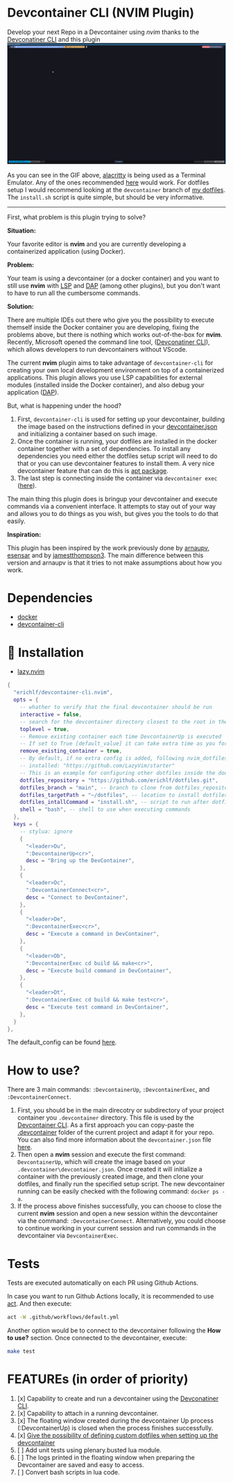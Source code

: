# Devcontainer CLI (NVIM Plugin)

Develop your next Repo in a Devcontainer using *nvim* thanks to the 
[Devconatiner CLI](https://github.com/devcontainers/cli) and this plugin
![](doc/gifs/nvim_devcontainer_cli-description.gif)

As you can see in the GIF above,
[alacritty](https://github.com/alacritty/alacritty) is being used as a Terminal
Emulator. Any of the ones recommended [here](https://www.lazyvim.org/) would
work. For dotfiles setup I would recommend looking at the `devcontainer` branch
of [my dotfiles](https://github.com/erichlf/dotfiles). The `install.sh` script is
quite simple, but should be very informative.

---

First, what problem is this plugin trying to solve?

**Situation:**

Your favorite editor is **nvim** and you are currently developing a
containerized application (using Docker).

**Problem:**

Your team is using a devcontainer (or a docker container) and you want to still
use **nvim** with [LSP](https://microsoft.github.io/language-server-protocol/)
and [DAP](https://microsoft.github.io/debug-adapter-protocol/) (among other
plugins), but you don't want to have to run all the cumbersome commands.

**Solution:**

There are multiple IDEs out there who give you the possibility to execute
themself inside the Docker container you are developing, fixing the problems
above, but there is nothing which works out-of-the-box for **nvim**. Recently,
Microsoft opened the command line tool, 
([Devconatiner CLI](https://github.com/devcontainers/cli)), which allows developers 
to run devcontainers without VScode.

The current **nvim** plugin aims to take advantage of `devcontainer-cli` for
creating your own local development environment on top of a containerized
applications. This plugin allows you use LSP capabilities for external modules
(installed inside the Docker container), and also debug your application
([DAP](https://microsoft.github.io/debug-adapter-protocol/)).

But, what is happening under the hood?

1. First, `devcontainer-cli` is used for setting up your devcontainer, building
   the image based on the instructions defined in your
   [devcontainer.json](.devcontainer/devcontainer.json) and initializing a
   container based on such image.
2. Once the container is running, your dotfiles are installed in the docker
   container together with a set of dependencies. To install any dependencies you need either the
   dotfiles setup script will need to do that or you can use devcontainer features to install them.
   A very nice devcontainer feature that can do this is 
   [apt package](https://github.com/rocker-org/devcontainer-features/tree/main/src/apt-packages).
3. The last step is connecting inside the container via `devcontainer exec`
   ([here](https://github.com/erichlf/devcontainer-cli.nvim/blob/main/bin/connect_to_devcontainer.sh)).

The main thing this plugin does is bringup your devcontainer and execute
commands via a convenient interface. It attempts to stay out of your way and
allows you to do things as you wish, but gives you the tools to do that easily.

**Inspiration:**

This plugin has been inspired by the work previously done by
[arnaupv](https://github.com/arnaupv/devcontainer-cli.nvim),
[esensar](https://github.com/esensar/nvim-dev-container) and by
[jamestthompson3](https://github.com/jamestthompson3/nvim-remote-containers).
The main difference between this version and arnaupv is that it tries to not
make assumptions about how you work.

# Dependencies

- [docker](https://docs.docker.com/get-docker/)
- [devcontainer-cli](https://github.com/devcontainers/cli#npm-install)

# 🔧 Installation

- [lazy.nvim](https://github.com/folke/lazy.nvim)

```lua
{
  "erichlf/devcontainer-cli.nvim",
  opts = {
    -- whather to verify that the final devcontainer should be run
    interactive = false,
    -- search for the devcontainer directory closest to the root in the directory tree
    toplevel = true,
    -- Remove existing container each time DevcontainerUp is executed
    -- If set to True [default_value] it can take extra time as you force to start from scratch
    remove_existing_container = true,
    -- By default, if no extra config is added, following nvim_dotfiles are
    -- installed: "https://github.com/LazyVim/starter"
    -- This is an example for configuring other dotfiles inside the docker container
    dotfiles_repository = "https://github.com/erichlf/dotfiles.git",
    dotfiles_branch = "main", -- branch to clone from dotfiles_repository`
    dotfiles_targetPath = "~/dotfiles", -- location to install dotfiles
    dotfiles_intallCommand = "install.sh", -- script to run after dotfiles are cloned
    shell = "bash", -- shell to use when executing commands
  },
  keys = {
    -- stylua: ignore
    {
      "<leader>Du",
      ":DevcontainerUp<cr>",
      desc = "Bring up the DevContainer",
    },
    {
      "<leader>Dc",
      ":DevcontainerConnect<cr>",
      desc = "Connect to DevContainer",
    },
    {
      "<leader>De",
      ":DevcontainerExec<cr>",
      desc = "Execute a command in DevContainer",
    },
    {
      "<leader>Db",
      ":DevcontainerExec cd build && make<cr>",
      desc = "Execute build command in DevContainer",
    },
    {
      "<leader>Dt",
      ":DevcontainerExec cd build && make test<cr>",
      desc = "Execute test command in DevContainer",
    },
  }
},
```

The default_config can be found [here](./lua/devcontainer_cli/config/init.lua).

# How to use?

There are 3 main commands: `:DevcontainerUp`, `:DevcontainerExec`, and `:DevcontainerConnect`.

1. First, you should be in the main direcotry or subdirectory of your project
   container you `.devcontainer` directory. This file is used by the
   [Devcontainer CLI](https://github.com/devcontainers/cli). As a first
   approach you can copy-paste the
   [.devcontainer](.devcontainer/devcontainer.json) folder of the current
   project and adapt it for your repo. You can also find more information about
   the `devcontainer.json` file
   [here](https://code.visualstudio.com/docs/remote/devcontainerjson-reference).
2. Then open a **nvim** session and execute the first command:
   `DevcontainerUp`, which will create the image based on your
   `.devcontainer\devcontainer.json`. Once created it will initialize a
   container with the previously created image, and then clone your dotfiles,
   and finally run the specified setup script. The new devcontainer running can
   be easily checked with the following command: `docker ps -a`.
3. If the process above finishes successfully, you can choose to close the
   current **nvim** session and open a new session within the devcontainer via
   the command: `:DevcontainerConnect`. Alternatively, you could choose to
   continue working in your current session and run commands in the
   devcontainer via `DevcontainerExec`.

# Tests

Tests are executed automatically on each PR using Github Actions.

In case you want to run Github Actions locally, it is recommended to use
[act](https://github.com/nektos/act#installation). And then execute:

```bash
act -W .github/workflows/default.yml
```

Another option would be to connect to the devcontainer following the **How to
use?** section. Once connected to the devcontainer, execute:

```bash
make test
```

# FEATUREs (in order of priority)

1. [x] Capability to create and run a devcontainer using the [Devconatiner CLI](https://github.com/devcontainers/cli).
2. [x] Capability to attach in a running devcontainer.
3. [x] The floating window created during the devcontainer Up process (:DevcontainerUp<cr>) is closed when the process finishes successfully.
4. [x] [Give the possibility of defining custom dotfiles when setting up the devcontainer](https://github.com/erichlf/devcontainer-cli.nvim/issues/1)
5. [ ] Add unit tests using plenary.busted lua module.
6. [ ] The logs printed in the floating window when preparing the Devcontainer are saved and easy to access.
7. [ ] Convert bash scripts in lua code.
